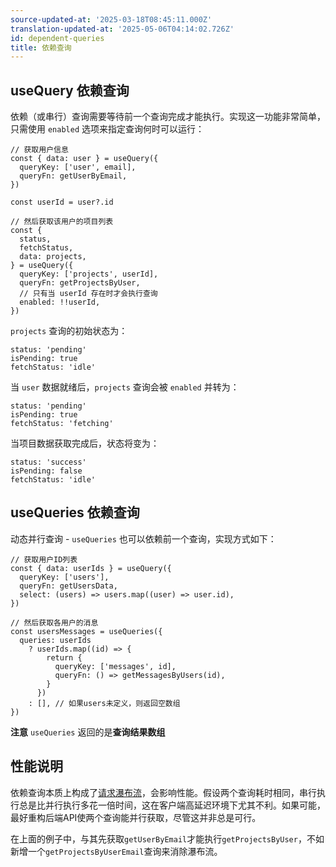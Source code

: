 ```yaml
---
source-updated-at: '2025-03-18T08:45:11.000Z'
translation-updated-at: '2025-05-06T04:14:02.726Z'
id: dependent-queries
title: 依赖查询
---
```


## useQuery 依赖查询

依赖（或串行）查询需要等待前一个查询完成才能执行。实现这一功能非常简单，只需使用 `enabled` 选项来指定查询何时可以运行：

[//]: # '示例'

```tsx
// 获取用户信息
const { data: user } = useQuery({
  queryKey: ['user', email],
  queryFn: getUserByEmail,
})

const userId = user?.id

// 然后获取该用户的项目列表
const {
  status,
  fetchStatus,
  data: projects,
} = useQuery({
  queryKey: ['projects', userId],
  queryFn: getProjectsByUser,
  // 只有当 userId 存在时才会执行查询
  enabled: !!userId,
})
```

[//]: # '示例'

`projects` 查询的初始状态为：

```tsx
status: 'pending'
isPending: true
fetchStatus: 'idle'
```

当 `user` 数据就绪后，`projects` 查询会被 `enabled` 并转为：

```tsx
status: 'pending'
isPending: true
fetchStatus: 'fetching'
```

当项目数据获取完成后，状态将变为：

```tsx
status: 'success'
isPending: false
fetchStatus: 'idle'
```

## useQueries 依赖查询

动态并行查询 - `useQueries` 也可以依赖前一个查询，实现方式如下：

[//]: # '示例2'

```tsx
// 获取用户ID列表
const { data: userIds } = useQuery({
  queryKey: ['users'],
  queryFn: getUsersData,
  select: (users) => users.map((user) => user.id),
})

// 然后获取各用户的消息
const usersMessages = useQueries({
  queries: userIds
    ? userIds.map((id) => {
        return {
          queryKey: ['messages', id],
          queryFn: () => getMessagesByUsers(id),
        }
      })
    : [], // 如果users未定义，则返回空数组
})
```

[//]: # '示例2'

**注意** `useQueries` 返回的是**查询结果数组**

## 性能说明

依赖查询本质上构成了[请求瀑布流](./request-waterfalls.md)，会影响性能。假设两个查询耗时相同，串行执行总是比并行执行多花一倍时间，这在客户端高延迟环境下尤其不利。如果可能，最好重构后端API使两个查询能并行获取，尽管这并非总是可行。

在上面的例子中，与其先获取`getUserByEmail`才能执行`getProjectsByUser`，不如新增一个`getProjectsByUserEmail`查询来消除瀑布流。
